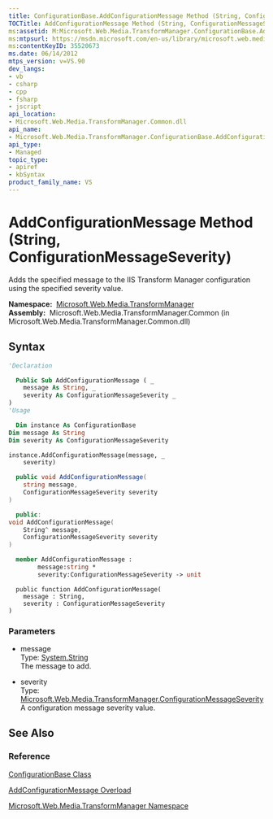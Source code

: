 ```yaml
---
title: ConfigurationBase.AddConfigurationMessage Method (String, ConfigurationMessageSeverity) (Microsoft.Web.Media.TransformManager)
TOCTitle: AddConfigurationMessage Method (String, ConfigurationMessageSeverity)
ms:assetid: M:Microsoft.Web.Media.TransformManager.ConfigurationBase.AddConfigurationMessage(System.String,Microsoft.Web.Media.TransformManager.ConfigurationMessageSeverity)
ms:mtpsurl: https://msdn.microsoft.com/en-us/library/microsoft.web.media.transformmanager.configurationbase.addconfigurationmessage(v=VS.90)
ms:contentKeyID: 35520673
ms.date: 06/14/2012
mtps_version: v=VS.90
dev_langs:
- vb
- csharp
- cpp
- fsharp
- jscript
api_location:
- Microsoft.Web.Media.TransformManager.Common.dll
api_name:
- Microsoft.Web.Media.TransformManager.ConfigurationBase.AddConfigurationMessage
api_type:
- Managed
topic_type:
- apiref
- kbSyntax
product_family_name: VS
---
```


# AddConfigurationMessage Method (String, ConfigurationMessageSeverity)

Adds the specified message to the IIS Transform Manager configuration using the specified severity value.

**Namespace:**  [Microsoft.Web.Media.TransformManager](microsoft-web-media-transformmanager-namespace.md)  
**Assembly:**  Microsoft.Web.Media.TransformManager.Common (in Microsoft.Web.Media.TransformManager.Common.dll)

## Syntax

```vb
'Declaration

  Public Sub AddConfigurationMessage ( _
    message As String, _
    severity As ConfigurationMessageSeverity _
)
'Usage

  Dim instance As ConfigurationBase
Dim message As String
Dim severity As ConfigurationMessageSeverity

instance.AddConfigurationMessage(message, _
    severity)
```

```csharp
  public void AddConfigurationMessage(
    string message,
    ConfigurationMessageSeverity severity
)
```

```cpp
  public:
void AddConfigurationMessage(
    String^ message, 
    ConfigurationMessageSeverity severity
)
```

``` fsharp
  member AddConfigurationMessage : 
        message:string * 
        severity:ConfigurationMessageSeverity -> unit 
```

```jscript
  public function AddConfigurationMessage(
    message : String, 
    severity : ConfigurationMessageSeverity
)
```

### Parameters

  - message  
    Type: [System.String](https://msdn.microsoft.com/library/s1wwdcbf)  
    The message to add.  

<!-- end list -->

  - severity  
    Type: [Microsoft.Web.Media.TransformManager.ConfigurationMessageSeverity](configurationmessageseverity-enumeration-microsoft-web-media-transformmanager.md)  
    A configuration message severity value.  

## See Also

### Reference

[ConfigurationBase Class](configurationbase-class-microsoft-web-media-transformmanager.md)

[AddConfigurationMessage Overload](configurationbase-addconfigurationmessage-method-microsoft-web-media-transformmanager.md)

[Microsoft.Web.Media.TransformManager Namespace](microsoft-web-media-transformmanager-namespace.md)

